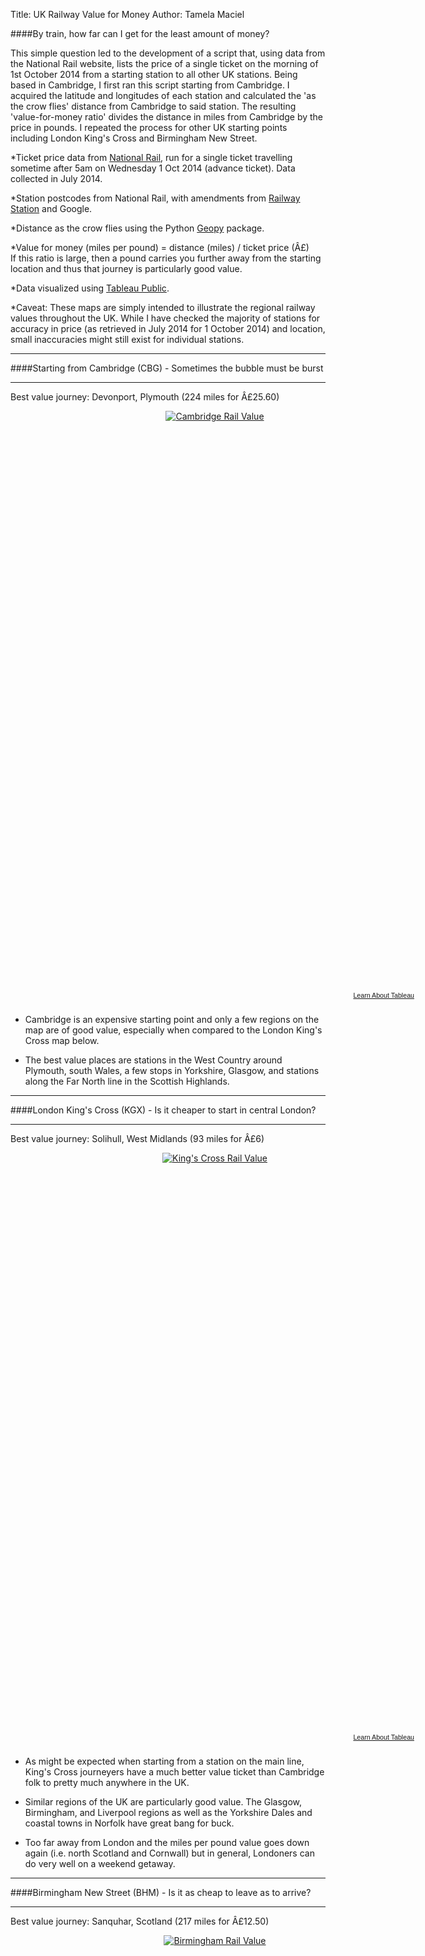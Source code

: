 Title: UK Railway Value for Money
Author: Tamela Maciel

####By train, how far can I get for the least amount of money?

This simple question led to the development of a script that, using data from the National Rail website, lists the price of a single ticket on the morning of 1st October 2014 from a starting station to all other UK stations. Being based in Cambridge, I first ran this script starting from Cambridge. I acquired the latitude and longitudes of each station and calculated the 'as the crow flies' distance from Cambridge to said station. The resulting 'value-for-money ratio' divides the distance in miles from Cambridge by the price in pounds. I repeated the process for other UK starting points including London King's Cross and Birmingham New Street.  

*Ticket price data from [National Rail](http://www.nationalrail.co.uk/), run for a single ticket travelling sometime after 5am on Wednesday 1 Oct 2014 (advance ticket). Data collected in July 2014.  

*Station postcodes from National Rail, with amendments from [Railway Station](http://www.railwaystation.co.uk/) and Google. 

*Distance as the crow flies using the Python [Geopy](https://github.com/geopy/geopy) package. 

*Value for money (miles per pound) = distance (miles) / ticket price (Â£)  
If this ratio is large, then a pound carries you further away from the starting location and thus that journey is particularly good value. 

*Data visualized using [Tableau Public](http://www.tableausoftware.com/public/community).  

*Caveat: These maps are simply intended to illustrate the regional railway values throughout the UK. While I have checked the majority of stations for accuracy in price (as retrieved in July 2014 for 1 October 2014) and location, small inaccuracies might still exist for individual stations. 

***
####Starting from Cambridge (CBG) - Sometimes the bubble must be burst 
***
Best value journey: Devonport, Plymouth (224 miles for Â£25.60)

<center>
<script type='text/javascript' src='https://public.tableausoftware.com/javascripts/api/viz_v1.js'></script><div class='tableauPlaceholder' style='width: 654px; height: 929px;'><noscript><a href='#'><img alt='Cambridge Rail Value ' src='https:&#47;&#47;public.tableausoftware.com&#47;static&#47;images&#47;Ca&#47;CambridgeRailValue&#47;CambridgeRailValue&#47;1_rss.png' style='border: none' /></a></noscript><object class='tableauViz' width='654' height='929' style='display:none;'><param name='host_url' value='https%3A%2F%2Fpublic.tableausoftware.com%2F' /> <param name='site_root' value='' /><param name='name' value='CambridgeRailValue&#47;CambridgeRailValue' /><param name='tabs' value='no' /><param name='toolbar' value='yes' /><param name='static_image' value='https:&#47;&#47;public.tableausoftware.com&#47;static&#47;images&#47;Ca&#47;CambridgeRailValue&#47;CambridgeRailValue&#47;1.png' /> <param name='animate_transition' value='yes' /><param name='display_static_image' value='yes' /><param name='display_spinner' value='yes' /><param name='display_overlay' value='yes' /><param name='display_count' value='yes' /></object></div><div style='width:654px;height:22px;padding:0px 10px 0px 0px;color:black;font:normal 8pt verdana,helvetica,arial,sans-serif;'><div style='float:right; padding-right:8px;'><a href='http://www.tableausoftware.com/public/about-tableau-products?ref=https://public.tableausoftware.com/views/CambridgeRailValue/CambridgeRailValue' target='_blank'>Learn About Tableau</a></div></div>
</center>

* Cambridge is an expensive starting point and only a few regions on the map are of good value, especially when compared to the London King's Cross map below.

* The best value places are stations in the West Country around Plymouth, south Wales, a few stops in Yorkshire, Glasgow, and stations along the Far North line in the Scottish Highlands. 


***
####London King's Cross (KGX) - Is it cheaper to start in central London? 
***
Best value journey:  Solihull, West Midlands (93 miles for Â£6)

<center>
<script type='text/javascript' src='https://public.tableausoftware.com/javascripts/api/viz_v1.js'></script><div class='tableauPlaceholder' style='width: 654px; height: 929px;'><noscript><a href='#'><img alt='King&#39;s Cross Rail Value ' src='https:&#47;&#47;public.tableausoftware.com&#47;static&#47;images&#47;Ki&#47;KingsCrossRailValue&#47;KingsCrossRailValue&#47;1_rss.png' style='border: none' /></a></noscript><object class='tableauViz' width='654' height='929' style='display:none;'><param name='host_url' value='https%3A%2F%2Fpublic.tableausoftware.com%2F' /> <param name='site_root' value='' /><param name='name' value='KingsCrossRailValue&#47;KingsCrossRailValue' /><param name='tabs' value='no' /><param name='toolbar' value='yes' /><param name='static_image' value='https:&#47;&#47;public.tableausoftware.com&#47;static&#47;images&#47;Ki&#47;KingsCrossRailValue&#47;KingsCrossRailValue&#47;1.png' /> <param name='animate_transition' value='yes' /><param name='display_static_image' value='yes' /><param name='display_spinner' value='yes' /><param name='display_overlay' value='yes' /><param name='display_count' value='yes' /></object></div><div style='width:654px;height:22px;padding:0px 10px 0px 0px;color:black;font:normal 8pt verdana,helvetica,arial,sans-serif;'><div style='float:right; padding-right:8px;'><a href='http://www.tableausoftware.com/public/about-tableau-products?ref=https://public.tableausoftware.com/views/KingsCrossRailValue/KingsCrossRailValue' target='_blank'>Learn About Tableau</a></div></div>
</center>

* As might be expected when starting from a station on the main line, King's Cross journeyers have a much better value ticket than Cambridge folk to pretty much anywhere in the UK.

* Similar regions of the UK are particularly good value. The Glasgow, Birmingham, and Liverpool regions as well as the Yorkshire Dales and coastal towns in Norfolk have great bang for buck.

* Too far away from London and the miles per pound value goes down again (i.e. north Scotland and Cornwall) but in general, Londoners can do very well on a weekend getaway.

***
####Birmingham New Street (BHM) - Is it as cheap to leave as to arrive?
***
Best value journey: Sanquhar, Scotland (217 miles for Â£12.50)

<center>
<script type='text/javascript' src='https://public.tableausoftware.com/javascripts/api/viz_v1.js'></script><div class='tableauPlaceholder' style='width: 654px; height: 929px;'><noscript><a href='#'><img alt='Birmingham Rail Value ' src='https:&#47;&#47;public.tableausoftware.com&#47;static&#47;images&#47;Bi&#47;BirminghamRailValue&#47;BirminghamRailValue&#47;1_rss.png' style='border: none' /></a></noscript><object class='tableauViz' width='654' height='929' style='display:none;'><param name='host_url' value='https%3A%2F%2Fpublic.tableausoftware.com%2F' /> <param name='site_root' value='' /><param name='name' value='BirminghamRailValue&#47;BirminghamRailValue' /><param name='tabs' value='no' /><param name='toolbar' value='yes' /><param name='static_image' value='https:&#47;&#47;public.tableausoftware.com&#47;static&#47;images&#47;Bi&#47;BirminghamRailValue&#47;BirminghamRailValue&#47;1.png' /> <param name='animate_transition' value='yes' /><param name='display_static_image' value='yes' /><param name='display_spinner' value='yes' /><param name='display_overlay' value='yes' /><param name='display_count' value='yes' /></object></div><div style='width:654px;height:22px;padding:0px 10px 0px 0px;color:black;font:normal 8pt verdana,helvetica,arial,sans-serif;'><div style='float:right; padding-right:8px;'><a href='http://www.tableausoftware.com/public/about-tableau-products?ref=https://public.tableausoftware.com/views/BirminghamRailValue/BirminghamRailValue' target='_blank'>Learn About Tableau</a></div></div>
</center>

* Birmingham is a excellent starting location to get great value rail tickets to most of Scotland. However the Argyll region is not good value. This because stations in this region are the tail end of the western line up from Glasgow. This line only runs two or three trains a day from BHM that can get you to places like Mallaig and Loch Awe on the same day of travel. Stations in the rest of Scotland have more frequent services and are better value as a result.

* The Glasgow - Edinburgh region continues to be excellent value for money, as well as Liverpool, the Lake District, and north Wales.

* Kent is surprisingly good value from Birmingham, given the need to travel through London (Euston and St Pancreas). But by taking the 5:29am train from Birmingham New Street, one can get to Dover and other seaside towns for just Â£25.50 advance. Note that this not cheaper than a ticket to central London (which is about Â£20 in advance from BHM), but it is better value because of the greater distance travelled.
